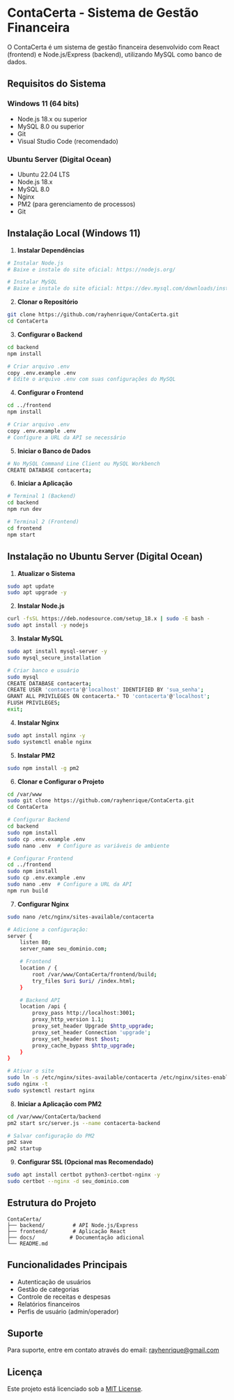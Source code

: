 # ContaCerta - Sistema de Gestão Financeira

O ContaCerta é um sistema de gestão financeira desenvolvido com React (frontend) e Node.js/Express (backend), utilizando MySQL como banco de dados.

## Requisitos do Sistema

### Windows 11 (64 bits)
- Node.js 18.x ou superior
- MySQL 8.0 ou superior
- Git
- Visual Studio Code (recomendado)

### Ubuntu Server (Digital Ocean)
- Ubuntu 22.04 LTS
- Node.js 18.x
- MySQL 8.0
- Nginx
- PM2 (para gerenciamento de processos)
- Git

## Instalação Local (Windows 11)

1. **Instalar Dependências**
```bash
# Instalar Node.js
# Baixe e instale do site oficial: https://nodejs.org/

# Instalar MySQL
# Baixe e instale do site oficial: https://dev.mysql.com/downloads/installer/
```

2. **Clonar o Repositório**
```bash
git clone https://github.com/rayhenrique/ContaCerta.git
cd ContaCerta
```

3. **Configurar o Backend**
```bash
cd backend
npm install

# Criar arquivo .env
copy .env.example .env
# Edite o arquivo .env com suas configurações do MySQL
```

4. **Configurar o Frontend**
```bash
cd ../frontend
npm install

# Criar arquivo .env
copy .env.example .env
# Configure a URL da API se necessário
```

5. **Iniciar o Banco de Dados**
```bash
# No MySQL Command Line Client ou MySQL Workbench
CREATE DATABASE contacerta;
```

6. **Iniciar a Aplicação**
```bash
# Terminal 1 (Backend)
cd backend
npm run dev

# Terminal 2 (Frontend)
cd frontend
npm start
```

## Instalação no Ubuntu Server (Digital Ocean)

1. **Atualizar o Sistema**
```bash
sudo apt update
sudo apt upgrade -y
```

2. **Instalar Node.js**
```bash
curl -fsSL https://deb.nodesource.com/setup_18.x | sudo -E bash -
sudo apt install -y nodejs
```

3. **Instalar MySQL**
```bash
sudo apt install mysql-server -y
sudo mysql_secure_installation

# Criar banco e usuário
sudo mysql
CREATE DATABASE contacerta;
CREATE USER 'contacerta'@'localhost' IDENTIFIED BY 'sua_senha';
GRANT ALL PRIVILEGES ON contacerta.* TO 'contacerta'@'localhost';
FLUSH PRIVILEGES;
exit;
```

4. **Instalar Nginx**
```bash
sudo apt install nginx -y
sudo systemctl enable nginx
```

5. **Instalar PM2**
```bash
sudo npm install -g pm2
```

6. **Clonar e Configurar o Projeto**
```bash
cd /var/www
sudo git clone https://github.com/rayhenrique/ContaCerta.git
cd ContaCerta

# Configurar Backend
cd backend
sudo npm install
sudo cp .env.example .env
sudo nano .env  # Configure as variáveis de ambiente

# Configurar Frontend
cd ../frontend
sudo npm install
sudo cp .env.example .env
sudo nano .env  # Configure a URL da API
npm run build
```

7. **Configurar Nginx**
```bash
sudo nano /etc/nginx/sites-available/contacerta

# Adicione a configuração:
server {
    listen 80;
    server_name seu_dominio.com;

    # Frontend
    location / {
        root /var/www/ContaCerta/frontend/build;
        try_files $uri $uri/ /index.html;
    }

    # Backend API
    location /api {
        proxy_pass http://localhost:3001;
        proxy_http_version 1.1;
        proxy_set_header Upgrade $http_upgrade;
        proxy_set_header Connection 'upgrade';
        proxy_set_header Host $host;
        proxy_cache_bypass $http_upgrade;
    }
}

# Ativar o site
sudo ln -s /etc/nginx/sites-available/contacerta /etc/nginx/sites-enabled/
sudo nginx -t
sudo systemctl restart nginx
```

8. **Iniciar a Aplicação com PM2**
```bash
cd /var/www/ContaCerta/backend
pm2 start src/server.js --name contacerta-backend

# Salvar configuração do PM2
pm2 save
pm2 startup
```

9. **Configurar SSL (Opcional mas Recomendado)**
```bash
sudo apt install certbot python3-certbot-nginx -y
sudo certbot --nginx -d seu_dominio.com
```

## Estrutura do Projeto
```
ContaCerta/
├── backend/         # API Node.js/Express
├── frontend/        # Aplicação React
├── docs/           # Documentação adicional
└── README.md
```

## Funcionalidades Principais
- Autenticação de usuários
- Gestão de categorias
- Controle de receitas e despesas
- Relatórios financeiros
- Perfis de usuário (admin/operador)

## Suporte

Para suporte, entre em contato através do email: rayhenrique@gmail.com

## Licença

Este projeto está licenciado sob a [MIT License](LICENSE).
